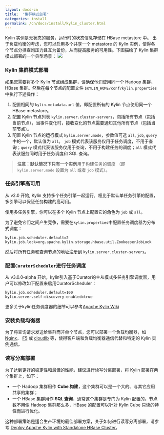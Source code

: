 ```yaml
---
layout: docs-cn
title:  "集群模式部署"
categories: install
permalink: /cn/docs/install/kylin_cluster.html
---
```


Kylin 实例是无状态的服务，运行时的状态信息存储在 HBase metastore 中。 出于负载均衡的考虑，您可以启用多个共享一个 metastore 的 Kylin 实例，使得各个节点分担查询压力且互为备份，从而提高服务的可用性。下图描绘了 Kylin 集群模式部署的一个典型场景：
![](/images/install/kylin_server_modes.png)



### Kylin 集群模式部署

如果您需要将多个 Kylin 节点组成集群，请确保他们使用同一个 Hadoop 集群、HBase 集群。然后在每个节点的配置文件 `$KYLIN_HOME/conf/kylin.properties` 中执行下述操作：

1. 配置相同的 `kylin.metadata.url` 值，即配置所有的 Kylin 节点使用同一个 HBase metastore。
2. 配置 Kylin 节点列表 `kylin.server.cluster-servers`，包括所有节点（包括当前节点），当事件变化时，接收变化的节点需要通知其他所有节点（包括当前节点）。
3. 配置 Kylin 节点的运行模式 `kylin.server.mode`，参数值可选 `all`, `job`, `query` 中的一个，默认值为 `all`。
`job` 模式代表该服务仅用于任务调度，不用于查询；`query` 模式代表该服务仅用于查询，不用于构建任务的调度；`all` 模式代表该服务同时用于任务调度和 SQL 查询。

> **注意：**默认情况下只有**一个实例**用于构建任务的调度 （即 `kylin.server.mode` 设置为 `all` 或者 `job` 模式）。



### 任务引擎高可用

从 v2.0 开始, Kylin 支持多个任务引擎一起运行，相比于默认单任务引擎的配置，多引擎可以保证任务构建的高可用。

使用多任务引擎，你可以在多个 Kylin 节点上配置它的角色为 `job` 或 `all`。

为了避免它们之间产生竞争，需要在`kylin.properties`中配置任务调度器为分布式调度：

```properties
kylin.job.scheduler.default=2
kylin.job.lock=org.apache.kylin.storage.hbase.util.ZookeeperJobLock
```
然后将所有任务和查询节点的地址注册到 `kylin.server.cluster-servers`。

### 配置`CuratorScheduler`进行任务调度

从 v3.0.0-alpha 开始，kylin引入基于Curator的主从模式多任务引擎调度器，用户可以修改如下配置来启用CuratorScheduler：

```properties
kylin.job.scheduler.default=100
kylin.server.self-discovery-enabled=true
```
更多关于kylin任务调度器的细节可以参考[Apache Kylin Wiki](https://cwiki.apache.org/confluence/display/KYLIN/Comparison+of+Kylin+Job+scheduler)



### 安装负载均衡器

为了将查询请求发送给集群而非单个节点，您可以部署一个负载均衡器，如 [Nginx](http://nginx.org/en/)， [F5](https://www.f5.com/) 或 [cloudlb](https://rubygems.org/gems/cloudlb/) 等，使得客户端和负载均衡器通信代替和特定的 Kylin 实例通信。



### 读写分离部署

为了达到更好的稳定性和最佳的性能，建议进行读写分离部署，将 Kylin 部署在两个集群上，如下：

* 一个 Hadoop 集群用作 **Cube 构建**，这个集群可以是一个大的、与其它应用共享的集群；
* 一个 HBase 集群用作 **SQL 查询**，通常这个集群是专门为 Kylin 配置的，节点数不用像 Hadoop 集群那么多，HBase 的配置可以针对 Kylin Cube 只读的特性而进行优化。

这种部署策略是适合生产环境的最佳部署方案，关于如何进行读写分离部署，请参考 [Deploy Apache Kylin with Standalone HBase Cluster](/blog/2016/06/10/standalone-hbase-cluster/)。